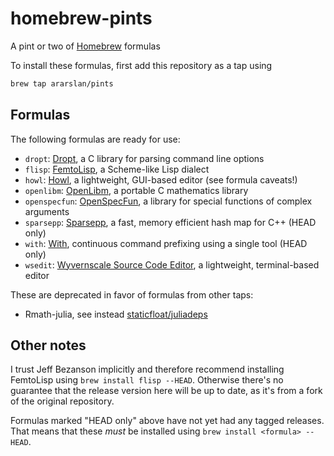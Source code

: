 # homebrew-pints
A pint or two of [Homebrew](https://brew.sh) formulas

To install these formulas, first add this repository as a tap using
```bash
brew tap ararslan/pints
```

## Formulas

The following formulas are ready for use:

* `dropt`: [Dropt](https://github.com/jamesderlin/dropt), a C library for parsing command line options
* `flisp`: [FemtoLisp](https://github.com/JeffBezanson/femtolisp), a Scheme-like Lisp dialect
* `howl`: [Howl](https://howl.io), a lightweight, GUI-based editor (see formula caveats!)
* `openlibm`: [OpenLibm](http://www.openlibm.org), a portable C mathematics library
* `openspecfun`: [OpenSpecFun](https://github.com/JuliaLang/openspecfun), a library for special
  functions of complex arguments
* `sparsepp`: [Sparsepp](https://github.com/greg7mdp/sparsepp), a fast, memory efficient hash map
  for C++ (HEAD only)
* `with`: [With](https://github.com/mchav/with), continuous command prefixing using a single tool
  (HEAD only)
* `wsedit`: [Wyvernscale Source Code Editor](https://github.com/SirBoonami/wsedit), a lightweight,
  terminal-based editor

These are deprecated in favor of formulas from other taps:

* Rmath-julia, see instead [staticfloat/juliadeps](https://github.com/staticfloat/homebrew-juliadeps)

## Other notes

I trust Jeff Bezanson implicitly and therefore recommend installing FemtoLisp using
`brew install flisp --HEAD`.
Otherwise there's no guarantee that the release version here will be up to date, as
it's from a fork of the original repository.

Formulas marked "HEAD only" above have not yet had any tagged releases.
That means that these *must* be installed using `brew install <formula> --HEAD`.
